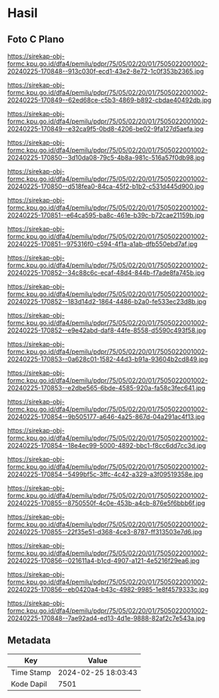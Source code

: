 # Hasil

## Foto C Plano

https://sirekap-obj-formc.kpu.go.id/dfa4/pemilu/pdpr/75/05/02/20/01/7505022001002-20240225-170848--913c030f-ecd1-43e2-8e72-1c0f353b2365.jpg

https://sirekap-obj-formc.kpu.go.id/dfa4/pemilu/pdpr/75/05/02/20/01/7505022001002-20240225-170849--62ed68ce-c5b3-4869-b892-cbdae40492db.jpg

https://sirekap-obj-formc.kpu.go.id/dfa4/pemilu/pdpr/75/05/02/20/01/7505022001002-20240225-170849--e32ca9f5-0bd8-4206-be02-9fa127d5aefa.jpg

https://sirekap-obj-formc.kpu.go.id/dfa4/pemilu/pdpr/75/05/02/20/01/7505022001002-20240225-170850--3d10da08-79c5-4b8a-981c-516a57f0db98.jpg

https://sirekap-obj-formc.kpu.go.id/dfa4/pemilu/pdpr/75/05/02/20/01/7505022001002-20240225-170850--d518fea0-84ca-45f2-b1b2-c531d445d900.jpg

https://sirekap-obj-formc.kpu.go.id/dfa4/pemilu/pdpr/75/05/02/20/01/7505022001002-20240225-170851--e64ca595-ba8c-461e-b39c-b72cae21159b.jpg

https://sirekap-obj-formc.kpu.go.id/dfa4/pemilu/pdpr/75/05/02/20/01/7505022001002-20240225-170851--975316f0-c594-4f1a-a1ab-dfb550ebd7af.jpg

https://sirekap-obj-formc.kpu.go.id/dfa4/pemilu/pdpr/75/05/02/20/01/7505022001002-20240225-170852--34c88c6c-ecaf-48d4-844b-f7ade8fa745b.jpg

https://sirekap-obj-formc.kpu.go.id/dfa4/pemilu/pdpr/75/05/02/20/01/7505022001002-20240225-170852--183d14d2-1864-4486-b2a0-fe533ec23d8b.jpg

https://sirekap-obj-formc.kpu.go.id/dfa4/pemilu/pdpr/75/05/02/20/01/7505022001002-20240225-170852--e9e42abd-daf8-44fe-8558-d5590c493f58.jpg

https://sirekap-obj-formc.kpu.go.id/dfa4/pemilu/pdpr/75/05/02/20/01/7505022001002-20240225-170853--0a628c01-1582-44d3-b91a-93604b2cd849.jpg

https://sirekap-obj-formc.kpu.go.id/dfa4/pemilu/pdpr/75/05/02/20/01/7505022001002-20240225-170853--e2dbe565-6bde-4585-920a-fa58c3fec641.jpg

https://sirekap-obj-formc.kpu.go.id/dfa4/pemilu/pdpr/75/05/02/20/01/7505022001002-20240225-170854--9b505177-a646-4a25-867d-04a291ac4f13.jpg

https://sirekap-obj-formc.kpu.go.id/dfa4/pemilu/pdpr/75/05/02/20/01/7505022001002-20240225-170854--18e4ec99-5000-4892-bbc1-f8cc6dd7cc3d.jpg

https://sirekap-obj-formc.kpu.go.id/dfa4/pemilu/pdpr/75/05/02/20/01/7505022001002-20240225-170854--5499bf5c-3ffc-4c42-a329-a3f09519358e.jpg

https://sirekap-obj-formc.kpu.go.id/dfa4/pemilu/pdpr/75/05/02/20/01/7505022001002-20240225-170855--8750550f-4c0e-453b-a4cb-876e5f6bbb6f.jpg

https://sirekap-obj-formc.kpu.go.id/dfa4/pemilu/pdpr/75/05/02/20/01/7505022001002-20240225-170855--22f35e51-d368-4ce3-8787-ff313503e7d6.jpg

https://sirekap-obj-formc.kpu.go.id/dfa4/pemilu/pdpr/75/05/02/20/01/7505022001002-20240225-170856--021611a4-b1cd-4907-a121-4e5216f29ea6.jpg

https://sirekap-obj-formc.kpu.go.id/dfa4/pemilu/pdpr/75/05/02/20/01/7505022001002-20240225-170856--eb0420a4-b43c-4982-9985-1e8f4579333c.jpg

https://sirekap-obj-formc.kpu.go.id/dfa4/pemilu/pdpr/75/05/02/20/01/7505022001002-20240225-170848--7ae92ad4-ed13-4d1e-9888-82af2c7e543a.jpg


## Metadata

| Key        | Value               |
| ---------- | ------------------- |
| Time Stamp | 2024-02-25 18:03:43 |
| Kode Dapil | 7501                |



